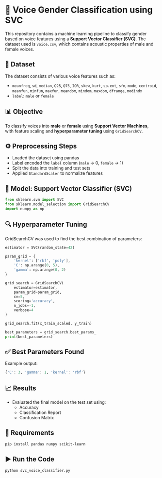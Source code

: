 # 🎤 Voice Gender Classification using SVC

This repository contains a machine learning pipeline to classify gender based on voice features using a **Support Vector Classifier (SVC)**. The dataset used is `voice.csv`, which contains acoustic properties of male and female voices.

## 📁 Dataset

The dataset consists of various voice features such as:
- `meanfreq`, `sd`, `median`, `Q25`, `Q75`, `IQR`, `skew`, `kurt`, `sp.ent`, `sfm`, `mode`, `centroid`, `meanfun`, `minfun`, `maxfun`, `meandom`, `mindom`, `maxdom`, `dfrange`, `modindx`
- `label`: `male` or `female`

## 📊 Objective

To classify voices into **male** or **female** using **Support Vector Machines**, with feature scaling and **hyperparameter tuning** using `GridSearchCV`.

## ⚙️ Preprocessing Steps

- Loaded the dataset using pandas
- Label encoded the `label` column (`male` → 0, `female` → 1)
- Split the data into training and test sets
- Applied `StandardScaler` to normalize features

## 🧠 Model: Support Vector Classifier (SVC)

```python
from sklearn.svm import SVC
from sklearn.model_selection import GridSearchCV
import numpy as np
```

## 🔍 Hyperparameter Tuning

GridSearchCV was used to find the best combination of parameters:

```python
estimator = SVC(random_state=42)

param_grid = {
    'kernel': ['rbf', 'poly'],
    'C': np.arange(0, 5),
    'gamma': np.arange(0, 2)
}

grid_search = GridSearchCV(
    estimator=estimator,
    param_grid=param_grid,
    cv=5,
    scoring='accuracy',
    n_jobs=-1,
    verbose=4
)

grid_search.fit(x_train_scaled, y_train)

best_parameters = grid_search.best_params_
print(best_parameters)
```

## ✅ Best Parameters Found

Example output:
```python
{'C': 3, 'gamma': 1, 'kernel': 'rbf'}
```

## 📈 Results

- Evaluated the final model on the test set using:
  - Accuracy
  - Classification Report
  - Confusion Matrix

## 🧪 Requirements

```bash
pip install pandas numpy scikit-learn
```

## ▶️ Run the Code

```bash
python svc_voice_classifier.py
```
